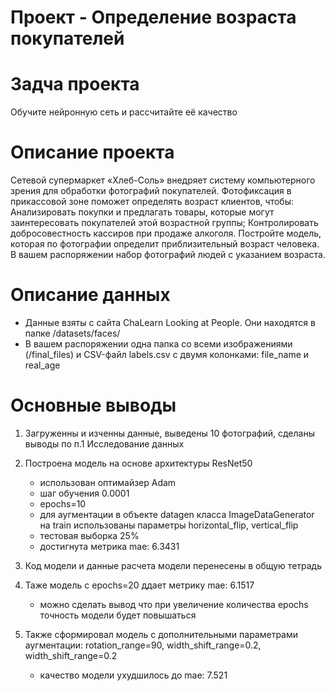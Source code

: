 ﻿# Проект - Определение возраста покупателей

# Задча проекта
Обучите нейронную сеть и рассчитайте её качество

# Описание проекта
Сетевой супермаркет «Хлеб-Соль» внедряет систему компьютерного зрения для обработки фотографий покупателей. Фотофиксация в прикассовой зоне поможет определять возраст клиентов, чтобы:
Анализировать покупки и предлагать товары, которые могут заинтересовать покупателей этой возрастной группы;
Контролировать добросовестность кассиров при продаже алкоголя.
Постройте модель, которая по фотографии определит приблизительный возраст человека. В вашем распоряжении набор фотографий людей с указанием возраста.

# Описание данных
- Данные взяты с сайта ChaLearn Looking at People. Они находятся в папке /datasets/faces/
- В вашем распоряжении одна папка со всеми изображениями (/final_files) и CSV-файл labels.csv с двумя колонками: file_name и real_age

# Основные выводы
1. Загруженны и изченны данные, выведены 10 фотографий, сделаны  выводы по п.1 Исследование данных

2. Построена модель на основе архитектуры ResNet50
   - использован оптимайзер Adam
   - шаг обучения 0.0001
   - epochs=10
   - для аугментации в объекте datagen класса ImageDataGenerator на train использованы параметры horizontal_flip, vertical_flip
   - тестовая выборка 25%
   - достигнута метрика mae: 6.3431
   
3. Код модели и данные расчета модели перенесены в общую тетрадь

4. Таже модель с epochs=20 ддает метрику mae: 6.1517
    - можно сделать вывод что при увеличение количества epochs точность модели будет повышаться
       
5. Также сформировал модель с дополнительными параметрами аугментации: rotation_range=90, width_shift_range=0.2, width_shift_range=0.2
    - качество модели ухудшилось до mae: 7.521